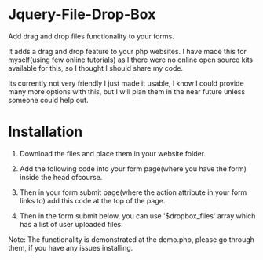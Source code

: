 Jquery-File-Drop-Box
====================

Add drag and drop files functionality to your forms.

It adds a drag and drop feature to your php websites. I have made this for myself(using few online tutorials) as I
there were no online open source kits available for this, so I thought I should share my code.

Its currently not very friendly I just made it usable, I know I could provide many more options with this, but I
will plan them in the near future unless someone could help out.


Installation
============

1. Download the files and place them in your website folder.
2. Add the following code into your form page(where you have the form) inside the head ofcourse.

  	<link rel='stylesheet' href='filedropbox.css' />
		<script type='text/javascript' src='jquery-1.9.0.min.js' ></script>
		<script type='text/javascript' src='filedropbox.js' ></script>

3. Then in your form submit page(where the action attribute in your form links to) add this code at the top of the page.

<?php
  require("filedropbox.php");
?>

4. Then in the form submit below, you can use '$dropbox_files' array which has a list of user uploaded files.

Note: The functionality is demonstrated at the demo.php, please go through them, if you have any issues installing.
    
    
